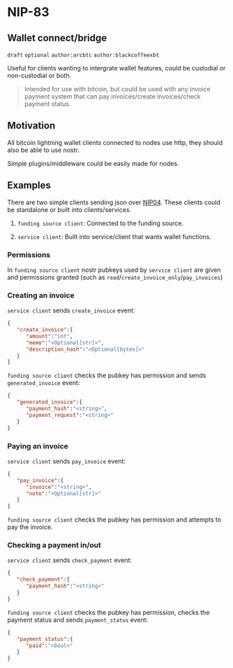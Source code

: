 NIP-83
======

Wallet connect/bridge
--------------

`draft` `optional` `author:arcbtc` `author:blackcoffeexbt`

Useful for clients wanting to intergrate wallet features, could be custodial or non-custodial or both.

> Intended for use with bitcoin, but could be used with any invoice payment system that can pay invoices/create invoices/check payment status.

## Motivation

All bitcoin lightning wallet clients connected to nodes use http, they should also be able to use nostr.

Simple plugins/middleware could be easily made for nodes.

## Examples

There are two simple clients sending json over [NIP04](https://github.com/nostr-protocol/nips/blob/master/04.md). These clients could be standalone or built into clients/services.

1. `funding source client`: Connected to the funding source.

2. `service client`: Built into service/client that wants wallet functions.

### Permissions

In `funding source client` nostr pubkeys used by `service client` are given and permissions granted (such as `read`/`create_invoice_only`/`pay_invoices`)

### Creating an invoice

`service client` sends `create_invoice` event:

```json
{
   "create_invoice":{
      "amount":"int",
      "memo":"<Optional[str]>",
      "description_hash":"<Optional[bytes]>"
   }
}
```

`funding source client` checks the pubkey has permission and sends `generated_invoice` event:

```json
{
   "generated_invoice":{
      "payment_hash":"<string>",
      "payment_request":"<string>"
   }
}
```

### Paying an invoice

`service client` sends `pay_invoice` event:

```json
{
   "pay_invoice":{
      "invoice":"<string>",
      "note":"<Optional[str]>"
   }
}
```

`funding source client` checks the pubkey has permission and attempts to pay the invoice.

### Checking a payment in/out

`service client` sends `check_payment` event:

```json
{
   "check_payment":{
      "payment_hash":"<string>"
   }
}
```

`funding source client` checks the pubkey has permission, checks the payment status and sends `payment_status` event:

```json
{
   "payment_status":{
      "paid":"<bool>"
   }
}
```
